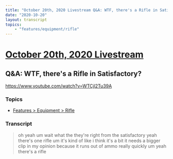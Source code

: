 ```yaml
---
title: "October 20th, 2020 Livestream Q&A: WTF, there's a Rifle in Satisfactory?"
date: "2020-10-20"
layout: transcript
topics:
    - "features/equipment/rifle"
---
```

# [October 20th, 2020 Livestream](../2020-10-20.md)
## Q&A: WTF, there's a Rifle in Satisfactory?
https://www.youtube.com/watch?v=WTCjl2Tu39A

### Topics
* [Features > Equipment > Rifle](../topics/features/equipment/rifle.md)

### Transcript

> oh yeah um wait what the they're right from the satisfactory yeah there's one rifle um it's kind of like i think it's a bit it needs a bigger clip in my opinion because it runs out of ammo really quickly um yeah there's a rifle
